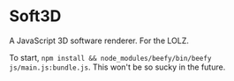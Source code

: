 Soft3D
======

A JavaScript 3D software renderer. For the LOLZ.

To start, `npm install && node_modules/beefy/bin/beefy js/main.js:bundle.js`. This won't be so sucky in the future.
